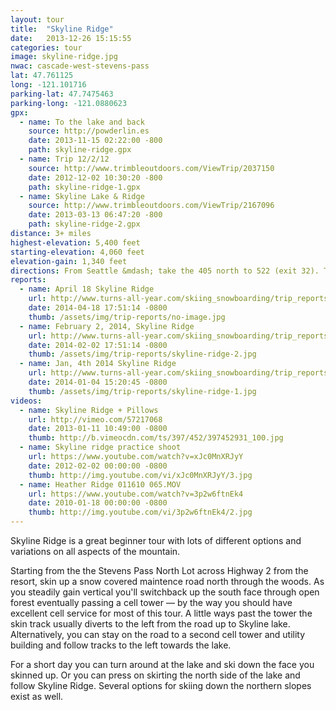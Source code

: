 ```yaml
---
layout: tour
title:  "Skyline Ridge"
date:   2013-12-26 15:15:55
categories: tour
image: skyline-ridge.jpg
nwac: cascade-west-stevens-pass
lat: 47.761125
long: -121.101716
parking-lat: 47.7475463
parking-long: -121.0880623
gpx:
  - name: To the lake and back
    source: http://powderlin.es
    date: 2013-11-15 02:22:00 -800
    path: skyline-ridge.gpx
  - name: Trip 12/2/12
    source: http://www.trimbleoutdoors.com/ViewTrip/2037150
    date: 2012-12-02 10:30:20 -800
    path: skyline-ridge-1.gpx
  - name: Skyline Lake & Ridge
    source: http://www.trimbleoutdoors.com/ViewTrip/2167096
    date: 2013-03-13 06:47:20 -800
    path: skyline-ridge-2.gpx
distance: 3+ miles
highest-elevation: 5,400 feet
starting-elevation: 4,060 feet
elevation-gain: 1,340 feet
directions: From Seattle &mdash; take the 405 north to 522 (exit 32). Take 522 to Highway 2 near Monroe. Follow 2 through a series of small towns &mdash; don't miss the Sultan Bakery for breakfast &mdash; eventually reaching Stevens Pass Ski Resort at mile post 65. Park in the lot on the north side of the highway. No passes are required for parking here but this lot fills up quick from resort guests so arrive early on the weekend. The skin track starts behind the electrical substation on the northeast corner of the lot &mdash; just follow the hordes of snowshoers.
reports:
  - name: April 18 Skyline Ridge
    url: http://www.turns-all-year.com/skiing_snowboarding/trip_reports/index.php?topic=31489
    date: 2014-04-18 17:51:14 -0800
    thumb: /assets/img/trip-reports/no-image.jpg
  - name: February 2, 2014, Skyline Ridge
    url: http://www.turns-all-year.com/skiing_snowboarding/trip_reports/index.php?topic=30616.0
    date: 2014-02-02 17:51:14 -0800
    thumb: /assets/img/trip-reports/skyline-ridge-2.jpg
  - name: Jan, 4th 2014 Skyline Ridge
    url: http://www.turns-all-year.com/skiing_snowboarding/trip_reports/index.php?topic=30238.0
    date: 2014-01-04 15:20:45 -0800
    thumb: /assets/img/trip-reports/skyline-ridge-1.jpg
videos:
  - name: Skyline Ridge + Pillows
    url: http://vimeo.com/57217068
    date: 2013-01-11 10:49:00 -0800
    thumb: http://b.vimeocdn.com/ts/397/452/397452931_100.jpg
  - name: Skyline ridge practice shoot
    url: https://www.youtube.com/watch?v=xJc0MnXRJyY
    date: 2012-02-02 00:00:00 -0800
    thumb: http://img.youtube.com/vi/xJc0MnXRJyY/3.jpg
  - name: Heather Ridge 011610 065.MOV
    url: https://www.youtube.com/watch?v=3p2w6ftnEk4
    date: 2010-01-18 00:00:00 -0800
    thumb: http://img.youtube.com/vi/3p2w6ftnEk4/2.jpg
---
```


Skyline Ridge is a great beginner tour with lots of different options and variations on all aspects of the mountain.

Starting from the the Stevens Pass North Lot across Highway 2 from the resort, skin up a snow covered maintence road north through the woods. As you steadily gain vertical you'll switchback up the south face through open forest eventually passing a cell tower &mdash; by the way you should have excellent cell service for most of this tour. A little ways past the tower the skin track usually diverts to the left from the road up to Skyline lake. Alternatively, you can stay on the road to a second cell tower and utility building and follow tracks to the left towards the lake.

For a short day you can turn around at the lake and ski down the face you skinned up. Or you can press on skirting the north side of the lake and follow Skyline Ridge. Several options for skiing down the northern slopes exist as well.